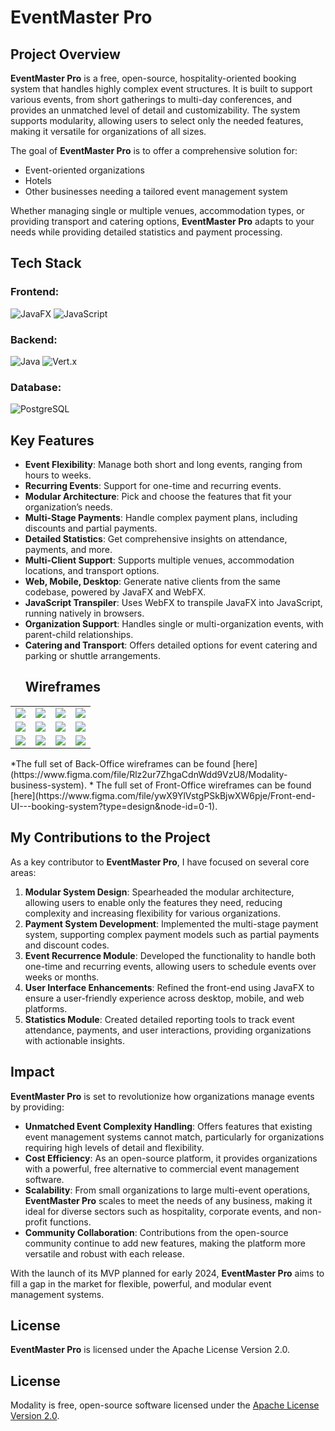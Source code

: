 # EventMaster Pro

## Project Overview
**EventMaster Pro** is a free, open-source, hospitality-oriented booking system that handles highly complex event structures. It is built to support various events, from short gatherings to multi-day conferences, and provides an unmatched level of detail and customizability. The system supports modularity, allowing users to select only the needed features, making it versatile for organizations of all sizes.

The goal of **EventMaster Pro** is to offer a comprehensive solution for:

- Event-oriented organizations
- Hotels
- Other businesses needing a tailored event management system

Whether managing single or multiple venues, accommodation types, or providing transport and catering options, **EventMaster Pro** adapts to your needs while providing detailed statistics and payment processing.

## Tech Stack

### Frontend:
![JavaFX](https://img.shields.io/badge/JavaFX-007396?style=for-the-badge&logo=java&logoColor=white)
![JavaScript](https://img.shields.io/badge/JavaScript-F7DF1E?style=for-the-badge&logo=javascript&logoColor=black)

### Backend:
![Java](https://img.shields.io/badge/Java-ED8B00?style=for-the-badge&logo=java&logoColor=white)
![Vert.x](https://img.shields.io/badge/Vert.x-4b0082?style=for-the-badge&logo=vert.x&logoColor=white)

### Database:
![PostgreSQL](https://img.shields.io/badge/PostgreSQL-4169E1?style=for-the-badge&logo=postgresql&logoColor=white)

## Key Features
- **Event Flexibility**: Manage both short and long events, ranging from hours to weeks.
- **Recurring Events**: Support for one-time and recurring events.
- **Modular Architecture**: Pick and choose the features that fit your organization’s needs.
- **Multi-Stage Payments**: Handle complex payment plans, including discounts and partial payments.
- **Detailed Statistics**: Get comprehensive insights on attendance, payments, and more.
- **Multi-Client Support**: Supports multiple venues, accommodation locations, and transport options.
- **Web, Mobile, Desktop**: Generate native clients from the same codebase, powered by JavaFX and WebFX.
- **JavaScript Transpiler**: Uses WebFX to transpile JavaFX into JavaScript, running natively in browsers.
- **Organization Support**: Handles single or multi-organization events, with parent-child relationships.
- **Catering and Transport**: Offers detailed options for event catering and parking or shuttle arrangements.
  ## Wireframes

<table>
<tr>
<td><a href="https://modality.one/wireframes/Modality-wireframe-01.png"><img src="https://modality.one/wireframes/Modality-wireframe-01-thumbnail.png"/></a></td>
<td><a href="https://modality.one/wireframes/Modality-wireframe-02.png"><img src="https://modality.one/wireframes/Modality-wireframe-02-thumbnail.png"/></a></td>
<td><a href="https://modality.one/wireframes/Modality-wireframe-03.png"><img src="https://modality.one/wireframes/Modality-wireframe-03-thumbnail.png"/></a></td>
<td><a href="https://modality.one/wireframes/Modality-wireframe-04.png"><img src="https://modality.one/wireframes/Modality-wireframe-04-thumbnail.png"/></a></td>
</tr>
<tr>
<td><a href="https://modality.one/wireframes/Modality-wireframe-05.png"><img src="https://modality.one/wireframes/Modality-wireframe-05-thumbnail.png"/></a></td>
<td><a href="https://modality.one/wireframes/Modality-wireframe-06.png"><img src="https://modality.one/wireframes/Modality-wireframe-06-thumbnail.png"/></a></td>
<td><a href="https://modality.one/wireframes/Modality-wireframe-07.png"><img src="https://modality.one/wireframes/Modality-wireframe-07-thumbnail.png"/></a></td>
<td><a href="https://modality.one/wireframes/Modality-wireframe-08.png"><img src="https://modality.one/wireframes/Modality-wireframe-08-thumbnail.png"/></a></td>
</tr>
<tr>
<td><a href="https://modality.one/wireframes/Modality-wireframe-09.png"><img src="https://modality.one/wireframes/Modality-wireframe-09-thumbnail.png"/></a></td>
<td><a href="https://modality.one/wireframes/Modality-wireframe-10.png"><img src="https://modality.one/wireframes/Modality-wireframe-10-thumbnail.png"/></a></td>
<td><a href="https://modality.one/wireframes/Modality-wireframe-11.png"><img src="https://modality.one/wireframes/Modality-wireframe-11-thumbnail.png"/></a></td>
<td><a href="https://modality.one/wireframes/Modality-wireframe-12.png"><img src="https://modality.one/wireframes/Modality-wireframe-12-thumbnail.png"/></a></td>
</tr>
</table>
*The full set of Back-Office wireframes can be found [here](https://www.figma.com/file/Rlz2ur7ZhgaCdnWdd9VzU8/Modality-business-system).
* The full set of Front-Office wireframes can be found [here](https://www.figma.com/file/ywX9YlVstgPSkBjwXW6pje/Front-end-UI---booking-system?type=design&node-id=0-1).

## My Contributions to the Project
As a key contributor to **EventMaster Pro**, I have focused on several core areas:

1. **Modular System Design**: Spearheaded the modular architecture, allowing users to enable only the features they need, reducing complexity and increasing flexibility for various organizations.
2. **Payment System Development**: Implemented the multi-stage payment system, supporting complex payment models such as partial payments and discount codes.
3. **Event Recurrence Module**: Developed the functionality to handle both one-time and recurring events, allowing users to schedule events over weeks or months.
4. **User Interface Enhancements**: Refined the front-end using JavaFX to ensure a user-friendly experience across desktop, mobile, and web platforms.
5. **Statistics Module**: Created detailed reporting tools to track event attendance, payments, and user interactions, providing organizations with actionable insights.

## Impact
**EventMaster Pro** is set to revolutionize how organizations manage events by providing:

- **Unmatched Event Complexity Handling**: Offers features that existing event management systems cannot match, particularly for organizations requiring high levels of detail and flexibility.
- **Cost Efficiency**: As an open-source platform, it provides organizations with a powerful, free alternative to commercial event management software.
- **Scalability**: From small organizations to large multi-event operations, **EventMaster Pro** scales to meet the needs of any business, making it ideal for diverse sectors such as hospitality, corporate events, and non-profit functions.
- **Community Collaboration**: Contributions from the open-source community continue to add new features, making the platform more versatile and robust with each release.
  
With the launch of its MVP planned for early 2024, **EventMaster Pro** aims to fill a gap in the market for flexible, powerful, and modular event management systems.

## License
**EventMaster Pro** is licensed under the Apache License Version 2.0.



## License
Modality is free, open-source software licensed under the [Apache License Version 2.0](LICENSE).
